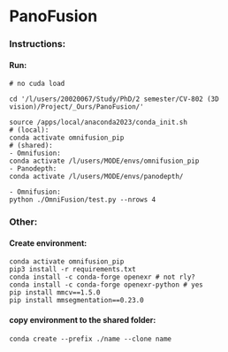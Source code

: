 # PanoFusion




### Instructions:

#### Run:

```
# no cuda load

cd '/l/users/20020067/Study/PhD/2 semester/CV-802 (3D vision)/Project/_Ours/PanoFusion/'

source /apps/local/anaconda2023/conda_init.sh
# (local):
conda activate omnifusion_pip
# (shared): 
- Omnifusion:
conda activate /l/users/MODE/envs/omnifusion_pip
- Panodepth:
conda activate /l/users/MODE/envs/panodepth/

- Omnifusion:
python ./OmniFusion/test.py --nrows 4
```


### Other:

#### Create environment:

```
conda activate omnifusion_pip
pip3 install -r requirements.txt
conda install -c conda-forge openexr # not rly?
conda install -c conda-forge openexr-python # yes
pip install mmcv==1.5.0
pip install mmsegmentation==0.23.0
```

#### copy environment to the shared folder:

```
conda create --prefix ./name --clone name
```